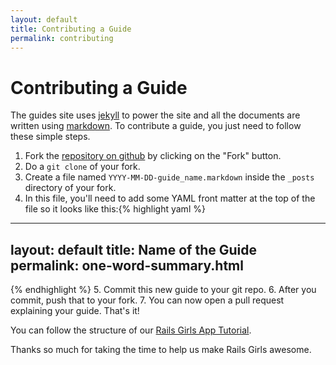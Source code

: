 ```yaml
---
layout: default
title: Contributing a Guide
permalink: contributing
---
```


# Contributing a Guide

The guides site uses [jekyll](https://github.com/mojombo/jekyll) to power the site and all the documents are written using [markdown](http://daringfireball.net/projects/markdown/). To contribute a guide, you just need to follow these simple steps.

1. Fork the [repository on github](https://github.com/railsgirls/railsgirls.github.com) by clicking on the "Fork" button.
2. Do a `git clone` of your fork.
3. Create a file named `YYYY-MM-DD-guide_name.markdown` inside the `_posts` directory of your fork.
4. In this file, you'll need to add some YAML front matter at the top of the file so it looks like this:{% highlight yaml %}
---
layout: default
title: Name of the Guide
permalink: one-word-summary.html
---
{% endhighlight %}
5. Commit this new guide to your git repo.
6. After you commit, push that to your fork.
7. You can now open a pull request explaining your guide. That's it!

You can follow the structure of our [Rails Girls App Tutorial](https://github.com/railsgirls/railsgirls.github.com/blob/master/_posts/2012-04-18-app.markdown).

Thanks so much for taking the time to help us make Rails Girls awesome.
